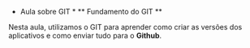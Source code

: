 * Aula sobre GIT *
** Fundamento do GIT **

Nesta aula, utilizamos o GIT para aprender como criar as versões dos aplicativos e como enviar tudo para o **Github**.